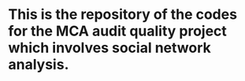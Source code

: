 # This is the repository of the codes for the MCA audit quality project which involves social network analysis.
